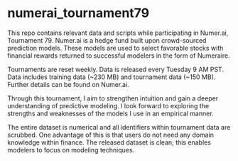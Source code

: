 # numerai_tournament79

This repo contains relevant data and scripts while participating in Numer.ai, Tournament 79.
Numer.ai is a hedge fund built upon crowd-sourced prediction models. These models are used to select favorable stocks with
financial rewards returned to successful modelers in the form of Numeraire.

Tournaments are reset weekly. Data is released every Tuesday 9 AM PST. Data includes training data (~230 MB) and tournament 
data (~150 MB). Further details can be found on Numer.ai.

Through this tournament, I aim to strengthen intuition and gain a deeper understanding of predictive modeling. I look forward
to exploring the strengths and weaknesses of the models I use in an empirical manner. 

The entire dataset is numerical and all identifiers within tournament data are scrubbed. One advantage of this is that users
do not need any domain knowledge within finance. The released dataset is clean; this enables modelers to focus on modeling techniques.
